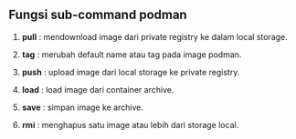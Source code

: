 ## Fungsi sub-command podman
1. **pull** : mendownload image dari private registry ke dalam local storage.

2. **tag** : merubah default name atau tag pada image podman.

3. **push** : upload image dari local storage ke private registry.

4. **load** : load image dari container archive.

5. **save** : simpan image ke archive.

6. **rmi** : menghapus satu image atau lebih dari storage local.